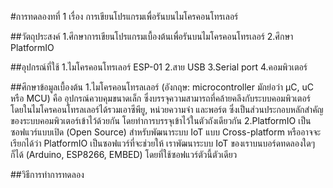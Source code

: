#การทดลองทที่ 1 เรื่อง การเขียนโปรแกรมเพื่อรันบนไมโครคอนโทรเลอร์

##วัตถุประสงค์
1.ศึกษาการเขียนโปรแกรมเบื้องต้นเพื่อรันบนไมโครคอนโทรเลอร์
2.ศึกษา PlatformIO
 
##อุปกรณ์ที่ใช้
1.ไมโครคอนโทรเลอร์ ESP-01
2.สาย USB 
3.Serial port
4.คอมพิวเตอร์

##ศึกษาข้อมูลเบื้องต้น
1.ไมโครคอนโทรลเลอร์ (อังกฤษ: microcontroller มักย่อว่า µC, uC หรือ MCU) คือ อุปกรณ์ควบคุมขนาดเล็ก ซึ่งบรรจุความสามารถที่คล้ายคลึงกับระบบคอมพิวเตอร์ 
โดยในไมโครคอนโทรลเลอร์ได้รวมเอาซีพียู, หน่วยความจำ และพอร์ต ซึ่งเป็นส่วนประกอบหลักสำคัญของระบบคอมพิวเตอร์เข้าไว้ด้วยกัน โดยทำการบรรจุเข้าไว้ในตัวถังเดียวกัน
2.PlatformIO เป็นซอฟแวร์แบบเปิด (Open Source) สำหรับพัฒนาระบบ IoT แบบ Cross-platform หรืออาจจะเรียกได้ว่า PlatformIO เป็นซอฟแวร์ที่จะช่วยให้
เราพัฒนาระบบ IoT ของเราบนบอร์ดทดลองใดๆก็ได้ (Arduino, ESP8266, EMBED) โดยที่ใช้ซอฟแวร์ตัวนี้ตัวเดียว 

##วิธีการทำการทดลอง
